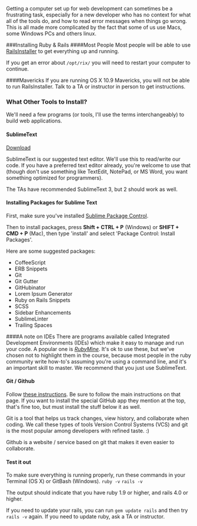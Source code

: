 Getting a computer set up for web development can sometimes be a frustrating task, especially for a new developer who has no context for what all of the tools do, and how to read error messages when things go wrong. This is all made more complicated by the fact that some of us use Macs, some Windows PCs and others linux.

###Installing Ruby & Rails
####Most People
Most people will be able to use [RailsInstaller](http://railsinstaller.org) to get everything up and running. 

If you get an error about `/opt/rix/` you will need to restart your computer to continue.

####Mavericks
If you are running OS X 10.9 Mavericks, you will not be able to run RailsInstaller. Talk to a TA or instructor in person to get instructions.

### What Other Tools to Install?

We'll need a few programs (or tools, I'll use the terms interchangeably) to build web applications. 

#### SublimeText

[Download](http://www.sublimetext.com)

SublimeText is our suggested text editor. We'll use this to read/write our code. If you have a preferred text editor already, you're welcome to use that (though don't use something like TextEdit, NotePad, or MS Word, you want something optimized for programmers).

The TAs have recommended SublimeText 3, but 2 should work as well.

#### Installing Packages for Sublime Text

First, make sure you've installed [Sublime Package Control](http://wbond.net/sublime_packages/package_control). 

Then to install packages, press **Shift + CTRL + P** (Windows) or **SHIFT + CMD + P** (Mac), then type 'install' and select 'Package Control: Install Packages'.

Here are some suggested packages:

* CoffeeScript
* ERB Snippets
* Git
* Git Gutter
* GitHubinator
* Lorem Ipsum Generator
* Ruby on Rails Snippets
* SCSS
* Sidebar Enhancements
* SublimeLinter
* Trailing Spaces

####A note on IDEs
There are programs available called Integrated Development Environments (IDEs) which make it easy to manage and run your code. A popular one is [*RubyMine*](http://www.jetbrains.com/ruby/). It's ok to use these, but we've chosen not to highlight them in the course, because most people in the ruby community write how-to's assuming you're using a command line, and it's an important skill to master. We recommend that you just use SublimeText.


#### Git / Github

Follow [these instructions](https://help.github.com/articles/set-up-git). Be sure to follow the main instructions on that page. If you want to install the special GitHub app they mention at the top, that's fine too, but must install the stuff below it as well.

Git is a tool that helps us track changes, view history, and collaborate when coding. We call these types of tools Version Control Systems (VCS) and git is the most popular among developers with refined taste. :)

Github is a website / service based on git that makes it even easier to collaborate.

#### Test it out
To make sure everything is running properly, run these commands in your Terminal (OS X) or GitBash (Windows).
`ruby -v`
`rails -v`

The output should indicate that you have ruby 1.9 or higher, and rails 4.0 or higher.

If you need to update your rails, you can run `gem update rails` and then try `rails -v` again. If you need to update ruby, ask a TA or instructor.
